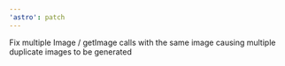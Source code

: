 ```yaml
---
'astro': patch
---
```


Fix multiple Image / getImage calls with the same image causing multiple duplicate images to be generated
